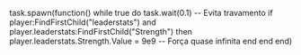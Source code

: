 task.spawn(function()
    while true do
        task.wait(0.1) -- Evita travamento
        if player:FindFirstChild("leaderstats") and player.leaderstats:FindFirstChild("Strength") then
            player.leaderstats.Strength.Value = 9e9 -- Força quase infinita
        end
    end
end)
